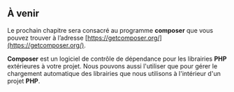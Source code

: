 ## À venir

Le prochain chapitre sera consacré au programme **composer** que vous pouvez trouver à l’adresse [https://getcomposer.org/](https://getcomposer.org/).

**Composer** est un logiciel de contrôle de dépendance pour les librairies **PHP** extérieures à votre projet.
Nous pouvons aussi l'utiliser que pour gérer le chargement automatique des librairies que nous utilisons à l'intérieur d'un projet **PHP**.

